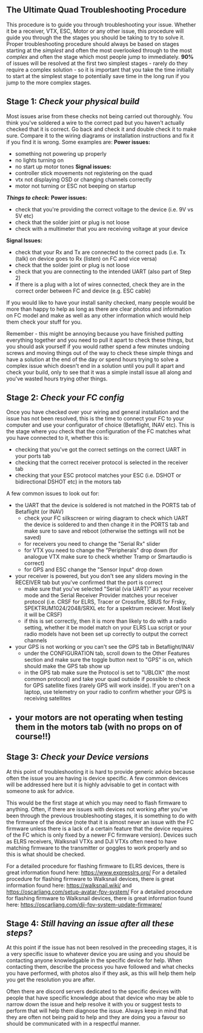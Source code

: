 ## The Ultimate Quad Troubleshooting Procedure

This procedure is to guide you through troubleshooting your issue. Whether it be a receiver, VTX, ESC, Motor or any other issue, this procedure will guide you through the the stages you should be taking to try to solve it.
Proper troubleshooting procedure should always be based on stages starting at the _simplest_ and often the most overlooked through to the most _complex_ and often the stage which most people jump to immediately. **90%** of issues will be resolved at the first two simplest stages - rarely do they require a complex solution - so it is important that you take the time initially to start at the simplest stage to potentially save time in the long run if you jump to the more complex stages.

**Stage 1: _Check your physical build_**
---
Most issues arise from these checks not being carried out thoroughly. You think you've soldered a wire to the correct pad but you haven't actually checked that it is correct. Go back and check it and double check it to make sure. Compare it to the wiring diagrams or installation instructions and fix it if you find it is wrong. Some examples are:
**Power issues:**
- something not powering up properly
- no lights turning on
- no start up motor tones
**Signal issues:**
- controller stick movements not registering on the quad
- vtx not displaying OSD or changing channels correctly
- motor not turning or ESC not beeping on startup

**_Things to check:_**
**Power issues:**
- check that you're providing the correct voltage to the device (i.e. 9V vs 5V etc)
- check that the solder joint or plug is not loose
- check with a multimeter that you are receiving voltage at your device

**Signal Issues:**
- check that your Rx and Tx are connected to the correct pads (i.e. Tx (talk) on device goes to Rx (listen) on FC and vice versa)
- check that the solder joint or plug is not loose
- check that you are connecting to the intended UART (also part of Step 2)
- if there is a plug with a lot of wires connected, check they are in the correct order between FC and device (e.g. ESC cable)

If you would like to have your install sanity checked, many people would be more than happy to help as long as there are clear photos and information on FC model and make as well as any other information which would help them check your stuff for you.

Remember - this might be annoying because you have finished putting everything together and you need to pull it apart to check these things, but you should ask yourself if you would rather spend a few minutes undoing screws and moving things out of the way to check these simple things and have a solution at the end of the day or spend hours trying to solve a complex issue which doesn't end in a solution until you pull it apart and check your build, only to see that it was a simple install issue all along and you've wasted hours trying other things.

**Stage 2: _Check your FC config_**
---
Once you have checked over your wiring and general installation and the issue has not been resolved, this is the time to connect your FC to your computer and use your configurator of choice (Betaflight, INAV etc). This is the stage where you check that the configuration of the FC matches what you have connected to it, whether this is:
- checking that you've got the correct settings on the correct UART in your ports tab
- checking that the correct receiver protocol is selected in the receiver tab
- checking that your ESC protocol matches your ESC (i.e. DSHOT or bidirectional DSHOT etc) in the motors tab

A few common issues to look out for:
- the UART that the device is soldered is not matched in the PORTS tab of Betaflight (or INAV)
    - check your FC silkscreen or wiring diagram to check which UART the device is soldered to and then change it in the PORTS tab and make sure to save and reboot (otherwise the settings will not be saved)
    - for receivers you need to change the "Serial Rx" slider
    - for VTX you need to change the "Peripherals" drop down (for analogue VTX make sure to check whether Tramp or Smartaudio is correct)
    - for GPS and ESC change the "Sensor Input" drop down
- your receiver is powered, but you don't see any sliders moving in the RECEIVER tab but you've confirmed that the port is correct
    - make sure that you've selected "Serial (via UART)" as your receiver mode and the Serial Receiver Provider matches your receiver protocol (i.e. CRSF for ELRS, Tracer or Crossfire, SBUS for Frsky, SPEKTRUM1024/2048/SRXL etc for a spektrum reciever. Most likely it will be CRSF)
    - if this is set correctly, then it is more than likely to do with a radio setting, whether it be model match on your ELRS Lua script or your radio models have not been set up correctly to output the correct channels
- your GPS is not working or you can't see the GPS tab in Betaflight/INAV
    - under the CONFIGURATION tab, scroll down to the Other Features section and make sure the toggle button next to "GPS" is on, which should make the GPS tab show up
    - in the GPS tab make sure the Protocol is set to "UBLOX" (the most common protocol) and take your quad outside if possible to check for GPS satellite fixes (rarely GPS will work inside). If you aren't on a laptop, use telemetry on your radio to confirm whether your GPS is receiving satellites 
- your motors are not operating when testing them in the motors tab (**with no props on of course!!**)
    - 

**Stage 3: _Check your Device versions_**
---
At this point of troubleshooting it is hard to provide generic advice because often the issue you are having is device specific. A few common devices will be addressed here but it is highly advisable to get in contact with someone to ask for advice.

This would be the first stage at which you may need to flash firmware to anything. Often, if there are issues with devices not working after you've been through the previous troubleshooting stages, it is something to do with the firmware of the device (note that it is almost never an issue with the FC firmware unless there is a lack of a certain feature that the device requires of the FC which is only fixed by a newer FC firmware version). Devices such as ELRS receivers, Walksnail VTXs and DJI VTXs often need to have matching firmware to the transmitter or goggles to work properly and so this is what should be checked.

For a detailed procedure for flashing firmware to ELRS devices, there is great information found here: https://www.expresslrs.org/
For a detailed procedure for flashing firmware to Walksnail devices, there is great information found here: https://walksnail.wiki/ and https://oscarliang.com/setup-avatar-fpv-system/
For a detailed procedure for flashing firmware to Walksnail devices, there is great information found here: https://oscarliang.com/dji-fpv-system-update-firmware/

**Stage 4: _Still having an issue after all these steps?_**
---
At this point if the issue has not been resolved in the preceeding stages, it is a very specific issue to whatever device you are using and you should be contacting anyone knowledgable in the specific device for help. When contacting them, describe the process you have followed and what checks you have performed, with photos also if they ask, as this will help them help you get the resolution you are after. 

Often there are discord servers dedicated to the specific devices with people that have specific knowledge about that device who may be able to narrow down the issue and help resolve it with you or suggest tests to perform that will help them diagnose the issue. Always keep in mind that they are often not being paid to help and they are doing you a favour so should be communicated with in a respectful manner.
